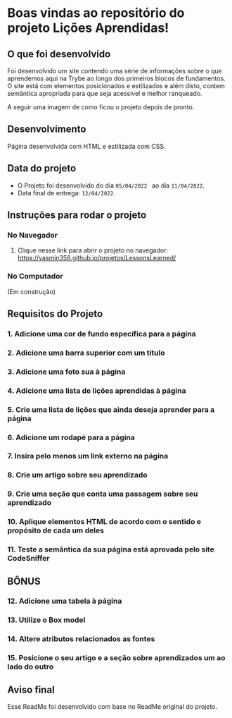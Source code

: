 # Boas vindas ao repositório do projeto Lições Aprendidas!

## O que foi desenvolvido
Foi desenvolvido um site contendo uma série de informações sobre o que aprendemos aqui na Trybe ao longo dos primeiros blocos de fundamentos.
O site está com elementos posicionados e estilizados e além disto, 
contem semântica apropriada para que seja acessível e melhor ranqueado.

 A seguir uma imagem de como ficou o projeto depois de pronto.
 
 
## Desenvolvimento

Página desenvolvida com HTML e estilizada com CSS.

## Data do projeto
  - O Projeto foi desenvolvido do dia `05/04/2022 ` ao dia `11/04/2022`.
  - Data final de entrega: `12/04/2022`.

## Instruções para rodar o projeto

### No Navegador
1. Clique nesse link para abrir o projeto no navegador: https://yasmin358.github.io/projetos/LessonsLearned/

### No Computador
(Em construção)

## Requisitos do Projeto
### 1. Adicione uma cor de fundo específica para a página
### 2. Adicione uma barra superior com um título
### 3. Adicione uma foto sua à página
### 4. Adicione uma lista de lições aprendidas à página
### 5. Crie uma lista de lições que ainda deseja aprender para a página
### 6. Adicione um rodapé para a página
### 7. Insira pelo menos um link externo na página
### 8. Crie um artigo sobre seu aprendizado
### 9. Crie uma seção que conta uma passagem sobre seu aprendizado
### 10. Aplique elementos HTML de acordo com o sentido e propósito de cada um deles
### 11. Teste a semântica da sua página está aprovada pelo site CodeSniffer

## BÔNUS

### 12. Adicione uma tabela à página
### 13. Utilize o Box model
### 14. Altere atributos relacionados as fontes
### 15. Posicione o seu artigo e a seção sobre aprendizados um ao lado do outro

## Aviso final
Esse ReadMe foi desenvolvido com base no ReadMe original do projeto. 

